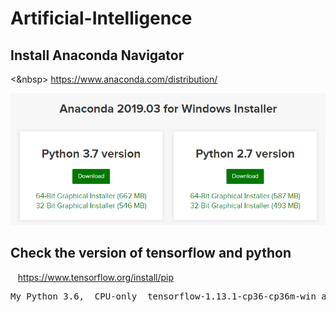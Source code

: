 # Artificial-Intelligence

## Install Anaconda Navigator

  <&nbsp> https://www.anaconda.com/distribution/
   
   <img src="images/button1.PNG">
  
## Check the version of tensorflow and python
  
 &nbsp;&nbsp; https://www.tensorflow.org/install/pip 
  
 <pre>My Python 3.6,  CPU-only	tensorflow-1.13.1-cp36-cp36m-win_amd64.whl</pre> 
